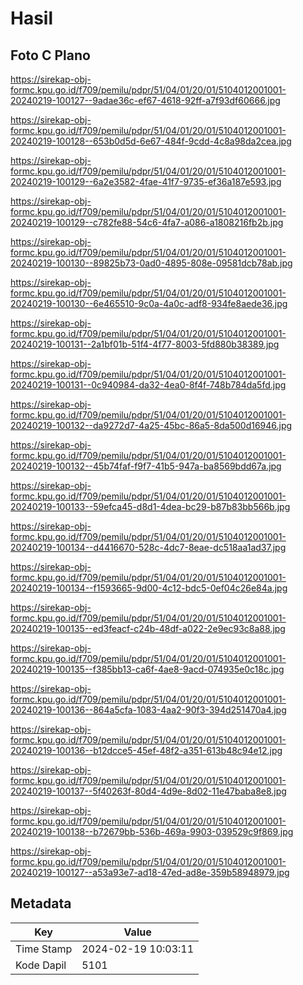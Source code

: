 # Hasil

## Foto C Plano

https://sirekap-obj-formc.kpu.go.id/f709/pemilu/pdpr/51/04/01/20/01/5104012001001-20240219-100127--9adae36c-ef67-4618-92ff-a7f93df60666.jpg

https://sirekap-obj-formc.kpu.go.id/f709/pemilu/pdpr/51/04/01/20/01/5104012001001-20240219-100128--653b0d5d-6e67-484f-9cdd-4c8a98da2cea.jpg

https://sirekap-obj-formc.kpu.go.id/f709/pemilu/pdpr/51/04/01/20/01/5104012001001-20240219-100129--6a2e3582-4fae-41f7-9735-ef36a187e593.jpg

https://sirekap-obj-formc.kpu.go.id/f709/pemilu/pdpr/51/04/01/20/01/5104012001001-20240219-100129--c782fe88-54c6-4fa7-a086-a1808216fb2b.jpg

https://sirekap-obj-formc.kpu.go.id/f709/pemilu/pdpr/51/04/01/20/01/5104012001001-20240219-100130--89825b73-0ad0-4895-808e-09581dcb78ab.jpg

https://sirekap-obj-formc.kpu.go.id/f709/pemilu/pdpr/51/04/01/20/01/5104012001001-20240219-100130--6e465510-9c0a-4a0c-adf8-934fe8aede36.jpg

https://sirekap-obj-formc.kpu.go.id/f709/pemilu/pdpr/51/04/01/20/01/5104012001001-20240219-100131--2a1bf01b-51f4-4f77-8003-5fd880b38389.jpg

https://sirekap-obj-formc.kpu.go.id/f709/pemilu/pdpr/51/04/01/20/01/5104012001001-20240219-100131--0c940984-da32-4ea0-8f4f-748b784da5fd.jpg

https://sirekap-obj-formc.kpu.go.id/f709/pemilu/pdpr/51/04/01/20/01/5104012001001-20240219-100132--da9272d7-4a25-45bc-86a5-8da500d16946.jpg

https://sirekap-obj-formc.kpu.go.id/f709/pemilu/pdpr/51/04/01/20/01/5104012001001-20240219-100132--45b74faf-f9f7-41b5-947a-ba8569bdd67a.jpg

https://sirekap-obj-formc.kpu.go.id/f709/pemilu/pdpr/51/04/01/20/01/5104012001001-20240219-100133--59efca45-d8d1-4dea-bc29-b87b83bb566b.jpg

https://sirekap-obj-formc.kpu.go.id/f709/pemilu/pdpr/51/04/01/20/01/5104012001001-20240219-100134--d4416670-528c-4dc7-8eae-dc518aa1ad37.jpg

https://sirekap-obj-formc.kpu.go.id/f709/pemilu/pdpr/51/04/01/20/01/5104012001001-20240219-100134--f1593665-9d00-4c12-bdc5-0ef04c26e84a.jpg

https://sirekap-obj-formc.kpu.go.id/f709/pemilu/pdpr/51/04/01/20/01/5104012001001-20240219-100135--ed3feacf-c24b-48df-a022-2e9ec93c8a88.jpg

https://sirekap-obj-formc.kpu.go.id/f709/pemilu/pdpr/51/04/01/20/01/5104012001001-20240219-100135--f385bb13-ca6f-4ae8-9acd-074935e0c18c.jpg

https://sirekap-obj-formc.kpu.go.id/f709/pemilu/pdpr/51/04/01/20/01/5104012001001-20240219-100136--864a5cfa-1083-4aa2-90f3-394d251470a4.jpg

https://sirekap-obj-formc.kpu.go.id/f709/pemilu/pdpr/51/04/01/20/01/5104012001001-20240219-100136--b12dcce5-45ef-48f2-a351-613b48c94e12.jpg

https://sirekap-obj-formc.kpu.go.id/f709/pemilu/pdpr/51/04/01/20/01/5104012001001-20240219-100137--5f40263f-80d4-4d9e-8d02-11e47baba8e8.jpg

https://sirekap-obj-formc.kpu.go.id/f709/pemilu/pdpr/51/04/01/20/01/5104012001001-20240219-100138--b72679bb-536b-469a-9903-039529c9f869.jpg

https://sirekap-obj-formc.kpu.go.id/f709/pemilu/pdpr/51/04/01/20/01/5104012001001-20240219-100127--a53a93e7-ad18-47ed-ad8e-359b58948979.jpg


## Metadata

| Key        | Value               |
| ---------- | ------------------- |
| Time Stamp | 2024-02-19 10:03:11 |
| Kode Dapil | 5101                |



